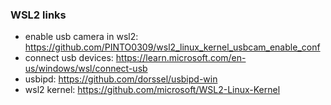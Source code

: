 ### WSL2 links

- enable usb camera in wsl2: https://github.com/PINTO0309/wsl2_linux_kernel_usbcam_enable_conf 
- connect usb devices: https://learn.microsoft.com/en-us/windows/wsl/connect-usb
- usbipd: https://github.com/dorssel/usbipd-win
- wsl2 kernel: https://github.com/microsoft/WSL2-Linux-Kernel
